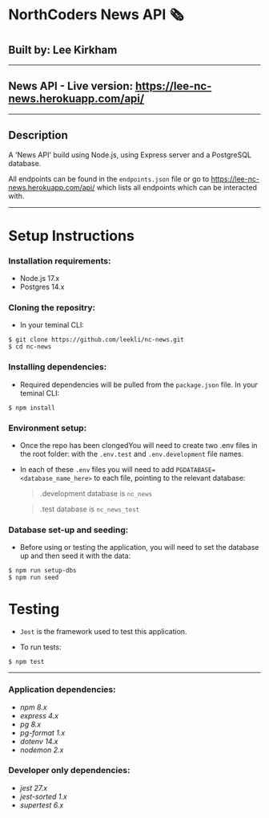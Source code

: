 # **NorthCoders News API** 🗞

## **Built by:** Lee Kirkham

---

## **News API** - Live version: https://lee-nc-news.herokuapp.com/api/

---

## **Description**

A 'News API' build using Node.js, using Express server and a PostgreSQL database.

All endpoints can be found in the `endpoints.json` file or go to https://lee-nc-news.herokuapp.com/api/ which lists all endpoints which can be interacted with.

---

# **Setup Instructions**

### **Installation requirements:**

- Node.js 17.x
- Postgres 14.x

### **Cloning the repositry:**

- In your teminal CLI:

```
$ git clone https://github.com/leekli/nc-news.git
$ cd nc-news
```

### **Installing dependencies:**

- Required dependencies will be pulled from the `package.json` file. In your teminal CLI:

```
$ npm install
```

### **Environment setup:**

- Once the repo has been clongedYou will need to create two .env files in the root folder: with the `.env.test` and `.env.development` file names.
- In each of these `.env` files you will need to add `PGDATABASE=<database_name_here>` to each file, pointing to the relevant database:

  > .development database is `nc_news`

  > .test database is `nc_news_test`

### **Database set-up and seeding:**

- Before using or testing the application, you will need to set the database up and then seed it with the data:

```
$ npm run setup-dbs
$ npm run seed
```

# **Testing**

- `Jest` is the framework used to test this application.

- To run tests:

```
$ npm test
```

---

### **Application dependencies:**

<i>

- npm 8.x
- express 4.x
- pg 8.x
- pg-format 1.x
- dotenv 14.x
- nodemon 2.x
  </i>

### **Developer only dependencies:**

<i>

- jest 27.x
- jest-sorted 1.x
- supertest 6.x
  </i>
